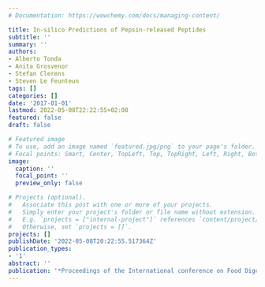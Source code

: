 ```yaml
---
# Documentation: https://wowchemy.com/docs/managing-content/

title: In-silico Predictions of Pepsin-released Peptides
subtitle: ''
summary: ''
authors:
- Alberto Tonda
- Anita Grosvenor
- Stefan Clerens
- Steven Le Feunteun
tags: []
categories: []
date: '2017-01-01'
lastmod: 2022-05-08T22:22:55+02:00
featured: false
draft: false

# Featured image
# To use, add an image named `featured.jpg/png` to your page's folder.
# Focal points: Smart, Center, TopLeft, Top, TopRight, Left, Right, BottomLeft, Bottom, BottomRight.
image:
  caption: ''
  focal_point: ''
  preview_only: false

# Projects (optional).
#   Associate this post with one or more of your projects.
#   Simply enter your project's folder or file name without extension.
#   E.g. `projects = ["internal-project"]` references `content/project/deep-learning/index.md`.
#   Otherwise, set `projects = []`.
projects: []
publishDate: '2022-05-08T20:22:55.517364Z'
publication_types:
- '1'
abstract: ''
publication: '*Proceedings of the International conference on Food Digestion 2017*'
---
```

